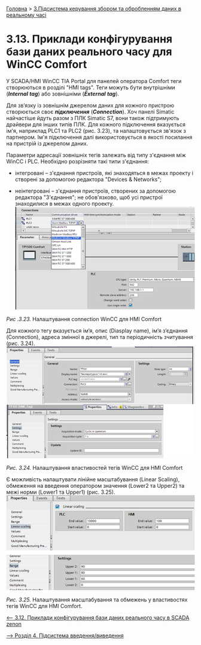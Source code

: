 [Головна](README.md) > [3.Підсистема керування збором та обробленням даних в реальному часі](3.md)

# 3.13. Приклади конфігурування бази даних реального часу   для WinCC Comfort 

У SCADA/HMI WinCC TIA Portal для панелей оператора Comfort теги створюються в розділі "HMI tags". Теги можуть бути внутрішніми (***Internal*** ***tag***) або зовнішніми (***External*** ***tag***). 

Для зв’язку із зовнішнім джерелом даних для кожного пристрою створюється своє ***підключення*** (***Connection***). Хоч панелі Simatic найчастіше йдуть разом з ПЛК Simatic S7, вони також підтримують драйвери для інших типів ПЛК. Для кожного підключення вказується ім'я, наприклад PLC1 та PLC2 (рис. 3.23), та налаштовується зв'язок з партнером. Ім'я підключення далі використовується в якості посилання на пристрій із джерелом даних.

Параметри адресації зовнішніх тегів залежать від типу з'єднання між WinCC і PLC. Необхідно розрізняти такі типи з'єднання:

- інтегровані – з'єднання пристроїв, які знаходяться в межах проекту і створені за допомогою редактора "Devices & Networks";

- неінтегровані – з'єднання пристроїв, створених за допомогою редактора "З'єднання"; не обов'язково, щоб усі пристрої знаходилися в межах одного проекту.  
<a href="media3/3_23.png" target="_blank"><img src="media3/3_23.png"/></a> 

*Рис .3.23.* Налаштування connection WinCC для HMI Comfort

Для кожного тегу вказується ім’я, опис (Diasplay name), ім’я з’єднання (Connection), адреса змінної в джерелі, тип та періодичність зчитування (рис. 3.24).
<a href="media3/3_24.png" target="_blank"><img src="media3/3_24.png"/></a> 

*Рис.* *3.24.* Налаштування властивостей тегів WinCC для HMI Comfort

Є можливість налаштувати лінійне масштабування (Linear Scaling), обмеження на введення оператором значення (Lower2 та Upper2) та межі норми (Lower1 та Upper1) (рис. 3.25).  
<a href="media3/3_25.png" target="_blank"><img src="media3/3_25.png"/></a> 

*Рис.* *3.25.* Налаштування масштабування та обмежень у властивостях тегів WinCC для HMI Comfort.

[<-- 3.12. Приклади конфігурування бази даних реального часу   в SCADA zenon](3_12.md)

[--> Розділ 4. Підсистема введення/виведення](4.md)
